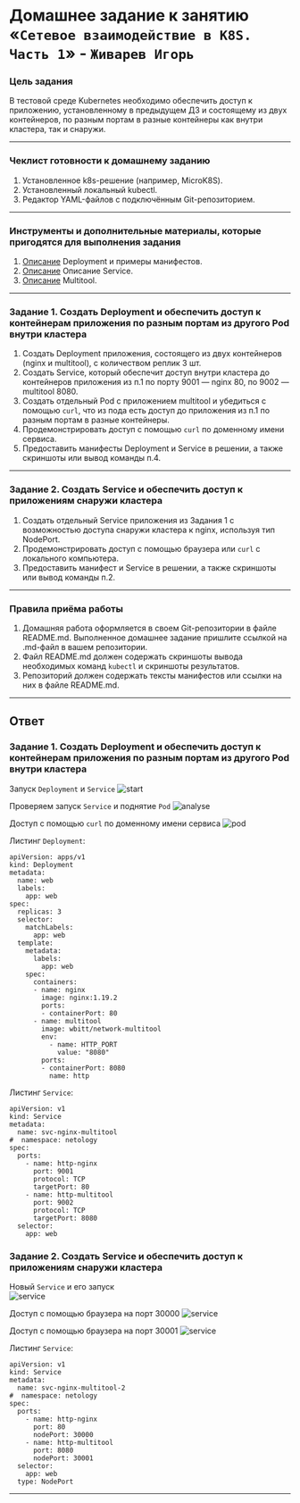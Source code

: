 # Домашнее задание к занятию «`Сетевое взаимодействие в K8S. Часть 1`» - `Живарев Игорь`

### Цель задания

В тестовой среде Kubernetes необходимо обеспечить доступ к приложению, установленному в предыдущем ДЗ и состоящему из двух контейнеров, по разным портам в разные контейнеры как внутри кластера, так и снаружи.

------

### Чеклист готовности к домашнему заданию

1. Установленное k8s-решение (например, MicroK8S).
2. Установленный локальный kubectl.
3. Редактор YAML-файлов с подключённым Git-репозиторием.

------

### Инструменты и дополнительные материалы, которые пригодятся для выполнения задания

1. [Описание](https://kubernetes.io/docs/concepts/workloads/controllers/deployment/) Deployment и примеры манифестов.
2. [Описание](https://kubernetes.io/docs/concepts/services-networking/service/) Описание Service.
3. [Описание](https://github.com/wbitt/Network-MultiTool) Multitool.

------

### Задание 1. Создать Deployment и обеспечить доступ к контейнерам приложения по разным портам из другого Pod внутри кластера

1. Создать Deployment приложения, состоящего из двух контейнеров (nginx и multitool), с количеством реплик 3 шт.
2. Создать Service, который обеспечит доступ внутри кластера до контейнеров приложения из п.1 по порту 9001 — nginx 80, по 9002 — multitool 8080.
3. Создать отдельный Pod с приложением multitool и убедиться с помощью `curl`, что из пода есть доступ до приложения из п.1 по разным портам в разные контейнеры.
4. Продемонстрировать доступ с помощью `curl` по доменному имени сервиса.
5. Предоставить манифесты Deployment и Service в решении, а также скриншоты или вывод команды п.4.

------

### Задание 2. Создать Service и обеспечить доступ к приложениям снаружи кластера

1. Создать отдельный Service приложения из Задания 1 с возможностью доступа снаружи кластера к nginx, используя тип NodePort.
2. Продемонстрировать доступ с помощью браузера или `curl` с локального компьютера.
3. Предоставить манифест и Service в решении, а также скриншоты или вывод команды п.2.

------

### Правила приёма работы

1. Домашняя работа оформляется в своем Git-репозитории в файле README.md. Выполненное домашнее задание пришлите ссылкой на .md-файл в вашем репозитории.
2. Файл README.md должен содержать скриншоты вывода необходимых команд `kubectl` и скриншоты результатов.
3. Репозиторий должен содержать тексты манифестов или ссылки на них в файле README.md.

---


## Ответ


### Задание 1. Создать Deployment и обеспечить доступ к контейнерам приложения по разным портам из другого Pod внутри кластера

Запуск `Deployment` и `Service`
![start](img/k8s-04_01.png)

Проверяем запуск `Service` и поднятие `Pod`
![analyse](img/k8s-04_02.png)

Доступ с помощью `curl` по доменному имени сервиса
![pod](img/k8s-04_03.png)

Листинг `Deployment`:
```
apiVersion: apps/v1
kind: Deployment
metadata:
  name: web
  labels:
    app: web
spec:
  replicas: 3
  selector:
    matchLabels:
      app: web
  template:
    metadata:
      labels:
        app: web
    spec:
      containers:
      - name: nginx
        image: nginx:1.19.2
        ports:
        - containerPort: 80
      - name: multitool
        image: wbitt/network-multitool
        env:
          - name: HTTP_PORT
            value: "8080"
        ports:
        - containerPort: 8080
          name: http
```

Листинг `Service`:
```
apiVersion: v1
kind: Service
metadata:
  name: svc-nginx-multitool
#  namespace: netology
spec:
  ports:
    - name: http-nginx
      port: 9001
      protocol: TCP
      targetPort: 80
    - name: http-multitool
      port: 9002
      protocol: TCP
      targetPort: 8080
  selector:
    app: web
```


### Задание 2. Создать Service и обеспечить доступ к приложениям снаружи кластера

Новый `Service` и его запуск  
![service](img/k8s-04_05.png)

Доступ с помощью браузера на порт 30000
![service](img/k8s-04_06.png)

Доступ с помощью браузера на порт 30001
![service](img/k8s-04_07.png)


Листинг `Service`:
```
apiVersion: v1
kind: Service
metadata:
  name: svc-nginx-multitool-2
#  namespace: netology
spec:
  ports:
    - name: http-nginx
      port: 80
      nodePort: 30000
    - name: http-multitool
      port: 8080
      nodePort: 30001
  selector:
    app: web
  type: NodePort
```

---